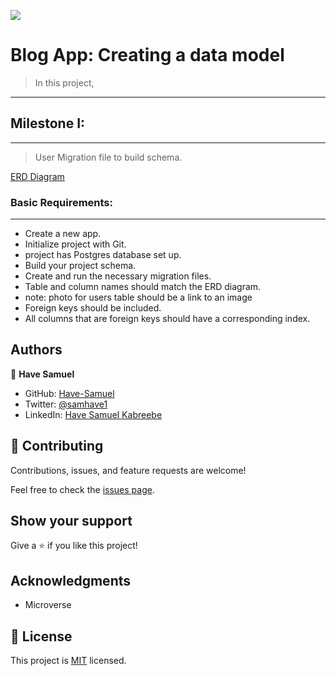 ![](https://img.shields.io/badge/Microverse-blueviolet)

# Blog App: Creating a data model

> In this project, 
***
## Milestone I:
***
> User Migration file to build schema.

[ERD Diagram](https://github.com/microverseinc/curriculum-rails/blob/main/blog-app/images/blog_app_erd.png)

### Basic Requirements:
***
* Create a new app.
* Initialize project with Git.
* project has Postgres database set up.
* Build your project schema.
* Create and run the necessary migration files.
* Table and column names should match the ERD diagram.
* note: photo for users table should be a link to an image
* Foreign keys should be included.
* All columns that are foreign keys should have a corresponding index.

## Authors

👤 **Have Samuel**

- GitHub: [Have-Samuel](https://github.com/Have-Samuel)
- Twitter: [@samhave1](https://twitter.com/@samhave1)
- LinkedIn: [Have Samuel Kabreebe](https://linkedin.com/in/Have-Samuel-Kabreebe)

## 🤝 Contributing

Contributions, issues, and feature requests are welcome!

Feel free to check the [issues page](https://github.com/Have-Samuel/blogApp/issues).

## Show your support

Give a ⭐️ if you like this project!

## Acknowledgments

- Microverse

## 📝 License

This project is [MIT](./MIT.md) licensed.